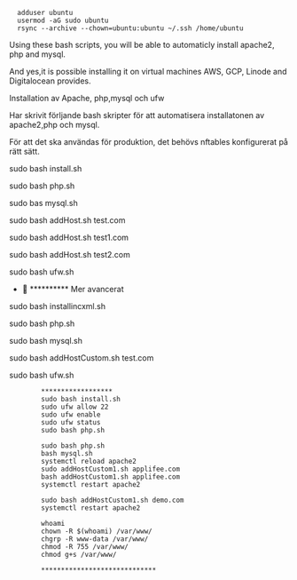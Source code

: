       adduser ubuntu
      usermod -aG sudo ubuntu
      rsync --archive --chown=ubuntu:ubuntu ~/.ssh /home/ubuntu

   
   Using these bash scripts, you will be able to automaticly install apache2, php and mysql.

  And yes,it is possible   installing it on virtual machines AWS, GCP, Linode and Digitalocean provides.

 
 Installation av Apache, php,mysql och ufw
 
 Har skrivit förljande bash skripter för att automatisera installatonen av apache2,php och mysql.
 
 För att det ska användas för produktion, det behövs nftables konfigurerat på rätt sätt.
 
  
 sudo bash install.sh
 
 sudo bash  php.sh
 
 sudo bas mysql.sh
 
 sudo bash addHost.sh test.com
 
 sudo bash addHost.sh test1.com
 
 sudo bash addHost.sh test2.com
 
 sudo bash ufw.sh
 
 - 👀  ********** Mer avancerat

 
 
 sudo bash installincxml.sh 
 
 sudo bash php.sh
 
 sudo bash mysql.sh
 
 sudo bash addHostCustom.sh test.com
 
 sudo bash ufw.sh


            ******************
            sudo bash install.sh 
            sudo ufw allow 22
            sudo ufw enable
            sudo ufw status
            sudo bash php.sh
            
            sudo bash php.sh 
            bash mysql.sh 
            systemctl reload apache2
            sudo addHostCustom1.sh applifee.com
            bash addHostCustom1.sh applifee.com
            systemctl restart apache2
            
            sudo bash addHostCustom1.sh demo.com
            systemctl restart apache2
            
            whoami
            chown -R $(whoami) /var/www/
            chgrp -R www-data /var/www/
            chmod -R 755 /var/www/
            chmod g+s /var/www/
 
            *****************************
 
 
  
  
